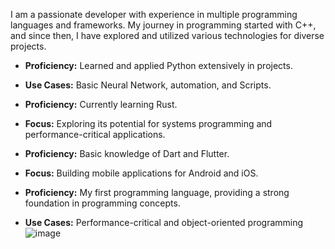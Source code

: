 I am a passionate developer with experience in multiple programming languages and frameworks. My journey in programming started with C++, and since then, I have explored and utilized various technologies for diverse projects.


 - **Proficiency:** Learned and applied Python extensively in projects.
 - **Use Cases:** Basic Neural Network, automation, and Scripts.
                                                                                            
 - **Proficiency:** Currently learning Rust.
 - **Focus:** Exploring its potential for systems programming and performance-critical applications.

 - **Proficiency:** Basic knowledge of Dart and Flutter.
 - **Focus:** Building mobile applications for Android and iOS.
                                                                                            
 - **Proficiency:** My first programming language, providing a strong foundation in programming concepts.
 - **Use Cases:** Performance-critical and object-oriented programming
![image](https://github.com/user-attachments/assets/e9b720bc-6902-4702-87df-206898cb92ec)



